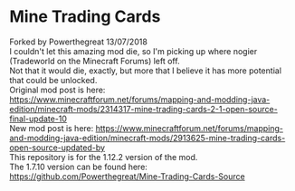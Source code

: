 # Mine Trading Cards
Forked by Powerthegreat 13/07/2018<br />
I couldn't let this amazing mod die, so I'm picking up where nogier (Tradeworld on the Minecraft Forums) left off.<br />
Not that it would die, exactly, but more that I believe it has more potential that could be unlocked.<br />
Original mod post is here: https://www.minecraftforum.net/forums/mapping-and-modding-java-edition/minecraft-mods/2314317-mine-trading-cards-2-1-open-source-final-update-10<br />
New mod post is here: https://www.minecraftforum.net/forums/mapping-and-modding-java-edition/minecraft-mods/2913625-mine-trading-cards-open-source-updated-by<br />
This repository is for the 1.12.2 version of the mod.<br />
The 1.7.10 version can be found here: https://github.com/Powerthegreat/Mine-Trading-Cards-Source<br />
